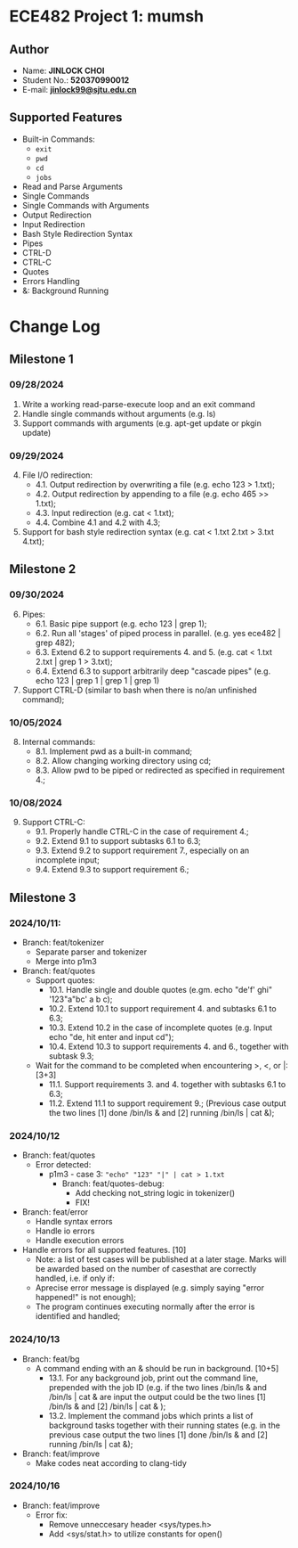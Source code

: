 # ECE482 Project 1: mumsh

## Author
- Name: **JINLOCK CHOI**
- Student No.: **520370990012**
- E-mail: **jinlock99@sjtu.edu.cn**

## Supported Features
- Built-in Commands:  
    * `exit`
    * `pwd`
    * `cd`
    * `jobs`
- Read and Parse Arguments
- Single Commands
- Single Commands with Arguments
- Output Redirection
- Input Redirection
- Bash Style Redirection Syntax
- Pipes
- CTRL-D
- CTRL-C
- Quotes
- Errors Handling
- &: Background Running

# Change Log
## Milestone 1
### 09/28/2024
1. Write a working read-parse-execute loop and an exit command
2. Handle single commands without arguments (e.g. ls)
3. Support commands with arguments (e.g. apt-get update or pkgin update)
### 09/29/2024
4. File I/O redirection:
    - 4.1. Output redirection by overwriting a file (e.g. echo 123 > 1.txt);
    - 4.2. Output redirection by appending to a file (e.g. echo 465 >> 1.txt);
    - 4.3. Input redirection (e.g. cat < 1.txt);
    - 4.4. Combine 4.1 and 4.2 with 4.3;
5. Support for bash style redirection syntax (e.g. cat < 1.txt 2.txt > 3.txt 4.txt); 

## Milestone 2
### 09/30/2024
6. Pipes:
    - 6.1. Basic pipe support (e.g. echo 123 | grep 1);
    - 6.2. Run all 'stages' of piped process in parallel. (e.g. yes ece482 | grep 482);
    - 6.3. Extend 6.2 to support requirements 4. and 5. (e.g. cat < 1.txt 2.txt | grep 1 > 3.txt);
    - 6.4. Extend 6.3 to support arbitrarily deep "cascade pipes" (e.g. echo 123 | grep 1 | grep 1 | grep 1)
7. Support CTRL-D (similar to bash when there is no/an unfinished command);
### 10/05/2024
8. Internal commands:
    - 8.1. Implement pwd as a built-in command;
    - 8.2. Allow changing working directory using cd;
    - 8.3. Allow pwd to be piped or redirected as specified in requirement 4.;
### 10/08/2024
9. Support CTRL-C:
    - 9.1. Properly handle CTRL-C in the case of requirement 4.;
    - 9.2. Extend 9.1 to support subtasks 6.1 to 6.3;
    - 9.3. Extend 9.2 to support requirement 7., especially on an incomplete input;
    - 9.4. Extend 9.3 to support requirement 6.;

## Milestone 3
### 2024/10/11:
- Branch: feat/tokenizer 
    - Separate parser and tokenizer
    - Merge into p1m3
- Branch: feat/quotes
    - Support quotes:
        - 10.1. Handle single and double quotes (e.gm. echo "de'f' ghi" '123"a"bc' a b c);
        - 10.2. Extend 10.1 to support requirement 4. and subtasks 6.1 to 6.3;
        - 10.3. Extend 10.2 in the case of incomplete quotes (e.g. Input echo "de, hit enter and input cd");
        - 10.4. Extend 10.3 to support requirements 4. and 6., together with subtask 9.3;
    - Wait for the command to be completed when encountering >, <, or |: [3+3]
        - 11.1. Support requirements 3. and 4. together with subtasks 6.1 to 6.3;
        - 11.2. Extend 11.1 to support requirement 9.; (Previous case output the two lines [1] done /bin/ls & and [2] running /bin/ls | cat &);
### 2024/10/12
- Branch: feat/quotes
    - Error detected: 
        - p1m3 - case 3:  `"echo" "123" "|" | cat > 1.txt`
            - Branch: feat/quotes-debug:
                - Add checking not_string logic in tokenizer()
                - FIX!
- Branch: feat/error
    - Handle syntax errors
    - Handle io errors
    - Handle execution errors
- Handle errors for all supported features. [10]  
    - Note: a list of test cases will be published at a later stage. Marks will be awarded based on the number of casesthat are correctly handled, i.e. if only if:
    - Aprecise error message is displayed (e.g. simply saying "error happened!" is not enough);
    - The program continues executing normally after the error is identified and handled;
### 2024/10/13
- Branch: feat/bg
    - A command ending with an & should be run in background. [10+5]
        - 13.1. For any background job, print out the command line, prepended with the job ID (e.g. if the two lines /bin/ls & and /bin/ls | cat & are input the output could be the two lines [1] /bin/ls & and [2] /bin/ls | cat & );
        - 13.2. Implement the command jobs which prints a list of background tasks together with their running states (e.g. in the previous case output the two lines [1] done /bin/ls & and [2] running /bin/ls | cat &);
- Branch: feat/improve
    - Make codes neat according to clang-tidy 
### 2024/10/16
- Branch: feat/improve
    - Error fix:
        - Remove unneccesary header <sys/types.h>
        - Add <sys/stat.h> to utilize constants for open()
        